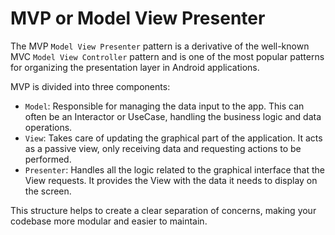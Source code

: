 # MVP or Model View Presenter

The MVP `Model View Presenter` pattern is a derivative of the well-known MVC `Model View Controller` pattern and is one of the most popular patterns for organizing the presentation layer in Android applications.

MVP is divided into three components:

- `Model`: Responsible for managing the data input to the app. This can often be an Interactor or UseCase, handling the business logic and data operations.
- `View`: Takes care of updating the graphical part of the application. It acts as a passive view, only receiving data and requesting actions to be performed.
- `Presenter`: Handles all the logic related to the graphical interface that the View requests. It provides the View with the data it needs to display on the screen.

This structure helps to create a clear separation of concerns, making your codebase more modular and easier to maintain.

